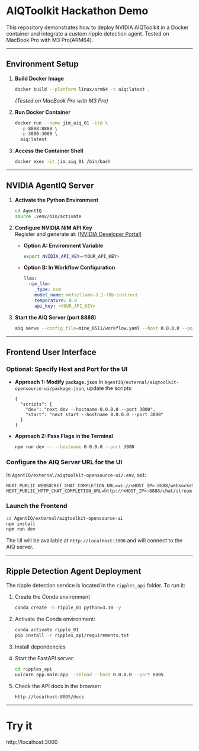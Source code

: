 # AIQToolkit Hackathon Demo

This repository demonstrates how to deploy NVIDIA AIQToolkit in a Docker container and integrate a custom ripple detection agent. Tested on MacBook Pro with M3 Pro(ARM64).

---

## Environment Setup

1. **Build Docker Image**

   ```bash
   docker build --platform linux/arm64 -t aiq:latest .
   ```

   *(Tested on MacBook Pro with M3 Pro)*

2. **Run Docker Container**

   ```bash
   docker run --name jim_aiq_01 -itd \
     -p 8888:8888 \
     -p 3000:3000 \
     aiq:latest
   ```

3. **Access the Container Shell**

   ```bash
   docker exec -it jim_aiq_01 /bin/bash
   ```

---

## NVIDIA AgentIQ Server

1. **Activate the Python Environment**

   ```bash
   cd AgentIQ
   source .venv/bin/activate
   ```

2. **Configure NVIDIA NIM API Key**  
   Register and generate at: [[NVIDIA Developer Portal]](https://build.nvidia.com)

   * **Option A: Environment Variable**

     ```bash
     export NVIDIA_API_KEY=<YOUR_API_KEY>
     ```
   * **Option B: In Workflow Configuration**

     ```yaml
     llms:
       nim_llm:
         _type: nim
         model_name: meta/llama-3.1-70b-instruct
         temperature: 0.0
         api_key: <YOUR_API_KEY>
     ```

3. **Start the AIQ Server (port 8888)**

   ```bash
   aiq serve --config_file=mine_0511/workflow.yaml --host 0.0.0.0 --port 8888
   ```

---

## Frontend User Interface

### Optional: Specify Host and Port for the UI

* **Approach 1: Modify `package.json`**
  In `AgentIQ/external/aiqtoolkit-opensource-ui/package.json`, update the scripts:

  ```jsonc
  {
    "scripts": {
      "dev": "next dev --hostname 0.0.0.0 --port 3000",
      "start": "next start --hostname 0.0.0.0 --port 3000"
    }
  }
  ```

* **Approach 2: Pass Flags in the Terminal**

  ```bash
  npm run dev -- --hostname 0.0.0.0 --port 3000
  ```

### Configure the AIQ Server URL for the UI

In `AgentIQ/external/aiqtoolkit-opensource-ui/.env`, set:

```dotenv
NEXT_PUBLIC_WEBSOCKET_CHAT_COMPLETION_URL=ws://<HOST_IP>:8888/websocket
NEXT_PUBLIC_HTTP_CHAT_COMPLETION_URL=http://<HOST_IP>:8888/chat/stream
```

### Launch the Frontend

```bash
cd AgentIQ/external/aiqtoolkit-opensource-ui
npm install
npm run dev
```

The UI will be available at `http://localhost:3000` and will connect to the AIQ server.

---

## Ripple Detection Agent Deployment

The ripple detection service is located in the `ripples_api` folder. To run it:
1. Create the Conda environment
   ```bash
   conda create -n ripple_01 python=3.10 -y
   ```
2. Activate the Conda environment:
   ```bash
   conda activate ripple_01
   pip install -r ripples_api/requirements.txt
   ```
3. Install dependencies

4. Start the FastAPI server:
   ```bash
   cd ripples_api
   uvicorn app.main:app --reload --host 0.0.0.0 --port 8005
   ```
5. Check the API docs in the browser:
   ```
   http://localhost:8005/docs
   ```

---
# Try it
http://localhost:3000
